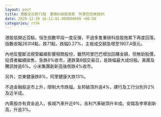 ```yaml
---
layout: post
title: 港股全日跌71點　重磅科技股急跌　阿里巴巴再挫8%
date: 2020-12-28 16:11:01.000000000 +08:00
categories: rthk
---
```


港股低開近百點，恒生指數早段一度反彈，不過多隻重磅科技股拖累下再度回落。指數收報26314點，跌71點，跌幅0.27%，主板成交額急增至1907.4億元。

內地反壟斷法規管繼續影響相關股份，雖然阿里巴巴增加回購金額，但無助股價，投資者繼續拋售，急跌8%收市，連跌第6個交易日，是跌幅最大成份股。美團及騰訊挫逾6%。小米集團創新高後倒跌4%收市。

另外，京東健康跌8%，阿里健康大跌13%。

不過金融股逆市上升，限制大市跌幅。友邦破頂升逾4%，建行及工行分別升2%及近半成。

內需股亦有資金追入，長城汽車升近9%，吉利汽車破頂升半成。安踏及李寧創新高，升逾3%。
